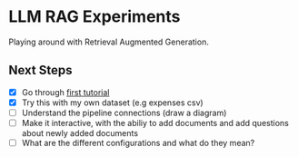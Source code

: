 # LLM RAG Experiments

Playing around with Retrieval Augmented Generation.

## Next Steps

- [x] Go through [first tutorial](https://haystack.deepset.ai/tutorials/27_first_rag_pipeline)
- [x] Try this with my own dataset (e.g expenses csv)
- [ ] Understand the pipeline connections (draw a diagram)
- [ ] Make it interactive, with the abiliy to add documents and add questions about newly added documents
- [ ] What are the different configurations and what do they mean?